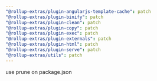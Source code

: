 ```yaml
---
"@rollup-extras/plugin-angularjs-template-cache": patch
"@rollup-extras/plugin-binify": patch
"@rollup-extras/plugin-clean": patch
"@rollup-extras/plugin-copy": patch
"@rollup-extras/plugin-exec": patch
"@rollup-extras/plugin-externals": patch
"@rollup-extras/plugin-html": patch
"@rollup-extras/plugin-serve": patch
"@rollup-extras/utils": patch
---
```


use prune on package.json

